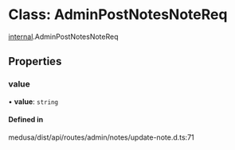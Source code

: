 # Class: AdminPostNotesNoteReq

[internal](../modules/internal-11.md).AdminPostNotesNoteReq

## Properties

### value

• **value**: `string`

#### Defined in

medusa/dist/api/routes/admin/notes/update-note.d.ts:71
